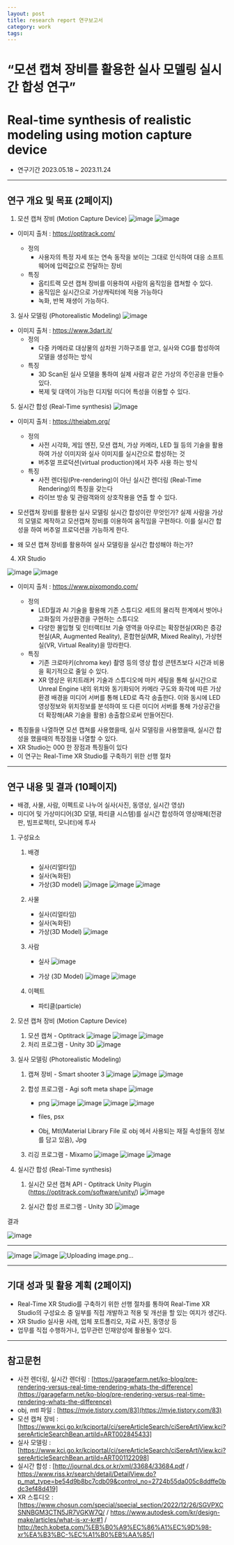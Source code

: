 ```yaml
---
layout: post
title: research report 연구보고서
category: work
tags:
---
```


# “모션 캡쳐 장비를 활용한 실사 모델링 실시간 합성 연구”
# Real-time synthesis of realistic modeling using motion capture device

* 연구기간 2023.05.18 ~ 2023.11.24

---

## 연구 개요 및 목표 (2페이지) 



1. 모션 캡쳐 장비 (Motion Capture Device)
![image](https://github.com/gunug/gunug.github.io/assets/52345276/603ddced-ce40-4ec6-9cce-019f55d67785)
![image](https://github.com/gunug/gunug.github.io/assets/52345276/c9054dee-2750-4d9d-aa7b-bc898003643f)
* 이미지 출처 : https://optitrack.com/

    * 정의
        * 사용자의 특정 자세 또는 연속 동작을 보이는 그대로 인식하여 대응 소프트웨어에 입력값으로 전달하는 장비
    * 특징
        * 옵티트랙 모션 캡쳐 장비를 이용하여 사람의 움직임을 캡쳐할 수 있다.
        * 움직임은 실시간으로 가상캐릭터에 적용 가능하다
        * 녹화, 반복 재생이 가능하다.

3. 실사 모델링 (Photorealistic Modeling)
![image](https://github.com/gunug/gunug.github.io/assets/52345276/a39c5fd1-c5bf-4ba5-aa2b-5b91d4d04fba)
* 이미지 출처 : https://www.3dart.it/
    * 정의
        * 다중 카메라로 대상물의 삼차원 기하구조를 얻고, 실사와 CG를 합성하여 모델을 생성하는 방식
    * 특징
        * 3D Scan된 실사 모델을 통하여 실제 사람과 같은 가상의 주인공을 만들수 있다.
        * 복제 및 대역이 가능한 디지털 미디어 특성을 이용할 수 있다.

5. 실시간 합성 (Real-Time synthesis)
![image](https://github.com/gunug/gunug.github.io/assets/52345276/c28ea064-22d5-48b9-a1b7-af9b74348283)
* 이미지 출처 : https://theiabm.org/

    * 정의
        * 사전 시각화, 게임 엔진, 모션 캡처, 가상 카메라, LED 월 등의 기술을 활용하여 가상 이미지와 실사 이미지를 실시간으로 합성하는 것
        * 버추얼 프로덕션(virtual production)에서 자주 사용 하는 방식
    * 특징
        * 사전 렌더링(Pre-rendering)이 아닌 실시간 렌더링 (Real-Time Rendering)의 특징을 갖는다
        * 라이브 방송 및 관람객와의 상호작용을 연출 할 수 있다.

- 모션캡쳐 장비를 활용한 실사 모델링 실시간 합성이란 무엇인가?
실제 사람을 가상의 모델로 제작하고 모션캡쳐 장비를 이용하여 움직임을 구현하다. 이를 실시간 합성을 하여 버추얼 프로덕션을 가능하게 한다.

- 왜 모션 캡쳐 장비를 활용하여 실사 모델링을 실시간 합성해야 하는가?

4. XR Studio

![image](https://github.com/gunug/gunug.github.io/assets/52345276/6c268e24-aa66-42e8-b0ba-94a0bdf340a9)
![image](https://github.com/gunug/gunug.github.io/assets/52345276/5a37420d-bfe1-458f-a2d3-1dbe3aebf11a)
* 이미지 출처 : https://www.pixomondo.com/

    * 정의
        * LED월과 AI 기술을 활용해 기존 스튜디오 세트의 물리적 한계에서 벗어나 고화질의 가상환경을 구현하는 스튜디오
        * 다양한 몰입형 및 인터랙티브 기술 영역을 아우르는 확장현실(XR)은 증강현실(AR, Augmented Reality), 혼합현실(MR, Mixed Reality), 가상현실(VR, Virtual Reality)을 망라한다.
    * 특징
        * 기존 크로마키(chroma key) 촬영 등의 영상 합성 콘텐츠보다 시간과 비용을 획기적으로 줄일 수 있다.
        * XR 영상은 위치트래커 기술과 스튜디오에 마커 세팅을 통해 실시간으로 Unreal Engine 내의 위치와 동기화되어 카메라 구도와 화각에 따른 가상환경 배경을 미디어 서버를 통해 LED로 즉각 송출한다. 이와 동시에 LED 영상정보와 위치정보를 분석하여 또 다른 미디어 서버를 통해 가상공간을 더 확장해(AR 기술을 활용) 송출함으로써 만들어진다.
- 특징들을 나열하면 모션 캡쳐를 사용했을때, 실사 모델링을 사용했을때, 실시간 합성을 했을때의 특장점을 나열할 수 있다.
- XR Studio는 000 한 장점과 특징들이 있다
- 이 연구는 Real-Time XR Studio를 구축하기 위한 선행 절차

---

## 연구 내용 및 결과 (10페이지)
* 배경, 사물, 사람, 이펙트로 나누어 실사(사진, 동영상, 실시간 영상) 
* 미디어 및 가상미디어(3D 모델, 파티클 시스템)를 실시간 합성하여 영상매체(전광판, 빔프로젝터, 모니터)에 투사

1. 구성요소
    1. 배경
        * 실사(리얼타임)
        * 실사(녹화된)
        * 가상(3D model)
       ![image](https://github.com/gunug/gunug.github.io/assets/52345276/587f8ea0-8970-4ba3-a2c1-48dd3922ce8c)
      ![image](https://github.com/gunug/gunug.github.io/assets/52345276/1fc90d38-905f-4982-8232-b0fb12c88266)
      ![image](https://github.com/gunug/gunug.github.io/assets/52345276/4ad7dc67-abd9-4e1e-b524-3ec3c9b17aca)
    2. 사물
        * 실사(리얼타임)
        * 실사(녹화된)
        * 가상(3D Model)
   ![image](https://github.com/gunug/gunug.github.io/assets/52345276/26a215ca-813a-4874-874d-601fd2671bef)

    3. 사람
        * 실사
       ![image](https://github.com/gunug/gunug.github.io/assets/52345276/67ea7ac6-c8cd-48c8-a2cf-99969b89dffd)

        * 가상 (3D Model)
       ![image](https://github.com/gunug/gunug.github.io/assets/52345276/42fed163-6b34-44a0-a1f0-ac73127d7731)
       ![image](https://github.com/gunug/gunug.github.io/assets/52345276/de5cee44-4fc1-4815-94e5-4e52695421b6)

    4. 이펙트
        * 파티클(particle)
      

1. 모션 캡쳐 장비 (Motion Capture Device)
    1. 모션 캡쳐 - Optitrack
![image](https://github.com/gunug/gunug.github.io/assets/52345276/399624db-6265-432f-b130-83151d99a093)
![image](https://github.com/gunug/gunug.github.io/assets/52345276/3bc8d078-9b89-4c0e-8c34-f85b2c1bf230)
![image](https://github.com/gunug/gunug.github.io/assets/52345276/97886aac-85a9-44e0-8beb-092ee9dad81c)
    3. 처리 프로그램 - Unity 3D
![image](https://github.com/gunug/gunug.github.io/assets/52345276/a8d69e4d-5ddd-4a2a-913e-b8df97647dea)

2. 실사 모델링 (Photorealistic Modeling)
    1. 캡쳐 장비 - Smart shooter 3
![image](https://github.com/gunug/gunug.github.io/assets/52345276/a63871cd-18a2-4408-b6a8-074d1f09ad84)
![image](https://github.com/gunug/gunug.github.io/assets/52345276/e6ba44a5-8b5b-40b7-a0ce-33c3d743f899)
![image](https://github.com/gunug/gunug.github.io/assets/52345276/d25413a0-08ad-4154-a0bd-9a5d6a4147f3)

    3. 합성 프로그램 - Agi soft meta shape
   ![image](https://github.com/gunug/gunug.github.io/assets/52345276/ad86db5c-a76e-49ac-894e-f987a140f46c)
         * png
 ![image](https://github.com/gunug/gunug.github.io/assets/52345276/32264bfc-8893-40d6-be55-1a60c2319596)
![image](https://github.com/gunug/gunug.github.io/assets/52345276/3fbf65af-51f8-4adf-87aa-469fc03f5690)
![image](https://github.com/gunug/gunug.github.io/assets/52345276/292bed0f-e5e9-4d1e-a492-10801d7824b4)
![image](https://github.com/gunug/gunug.github.io/assets/52345276/6e26b3b7-772f-4551-a460-78ee5fea6df7)

        * files, psx
        * Obj, Mtl(Material Library File 로 obj 에서 사용되는 재질 속성들의 정보를 담고 있음), Jpg
    5. 리깅 프로그램 - Mixamo
![image](https://github.com/gunug/gunug.github.io/assets/52345276/6b716819-9bb2-422d-99ac-d2836dde2a39)
![image](https://github.com/gunug/gunug.github.io/assets/52345276/eaadd3a5-0b1b-4bb3-bc60-330b39231d09)
![image](https://github.com/gunug/gunug.github.io/assets/52345276/034094dd-0e15-4495-b02d-86ba3b30c7b3)

3. 실시간 합성 (Real-Time synthesis)
    

   1. 실시간 모션 캡쳐 API - Optitrack Unity Plugin (https://optitrack.com/software/unity/)
![image](https://github.com/gunug/gunug.github.io/assets/52345276/d91dee72-7c9d-4c82-8f92-c57bd519288c)

   3. 실시간 합성 프로그램 - Unity 3D
![image](https://github.com/gunug/gunug.github.io/assets/52345276/b3aa338a-e2ee-408e-b273-bd0a48ada88b)


결과

![image](https://github.com/gunug/gunug.github.io/assets/52345276/6a2e3cf7-82d3-432a-91f5-5bb3d2d9a4ab)


---
![image](https://github.com/gunug/gunug.github.io/assets/52345276/b5aa1e00-cc82-4c04-974d-95d06b300230)
![image](https://github.com/gunug/gunug.github.io/assets/52345276/9807b558-987e-4a86-98d5-311d0f975abd)
![Uploading image.png…]()


---

## 기대 성과 및 활용 계획 (2페이지)

* Real-Time XR Studio를 구축하기 위한 선행 절차를 통하여 Real-Time XR Studio의 구성요소 중 일부를 직접 개발하고 적용 및 개선을 할 있는 여지가 생긴다.
* XR Studio 실사용 사례, 업체 포트폴리오, 자료 사진, 동영상 등
* 업무를 직접 수행하거나, 업무관련 인재양성에 활용될수 있다.


---

## 참고문헌
* 사전 렌더링, 실시간 렌더링 : [https://garagefarm.net/ko-blog/pre-rendering-versus-real-time-rendering-whats-the-difference](https://garagefarm.net/ko-blog/pre-rendering-versus-real-time-rendering-whats-the-difference)
* obj, mtl 파일 : [https://mvje.tistory.com/83](https://mvje.tistory.com/83)
* 모션 캡쳐 장비 : [https://www.kci.go.kr/kciportal/ci/sereArticleSearch/ciSereArtiView.kci?sereArticleSearchBean.artiId=ART002845433]
* 실사 모델링 : [https://www.kci.go.kr/kciportal/ci/sereArticleSearch/ciSereArtiView.kci?sereArticleSearchBean.artiId=ART001122098]
* 실시간 합성 : [http://journal.dcs.or.kr/xml/33684/33684.pdf / https://www.riss.kr/search/detail/DetailView.do?p_mat_type=be54d9b8bc7cdb09&control_no=2724b55da005c8ddffe0bdc3ef48d419]
* XR 스튜디오 : [https://www.chosun.com/special/special_section/2022/12/26/SGVPXCSNNBGM3CTN5JR7VGKW7Q/ / https://www.autodesk.com/kr/design-make/articles/what-is-xr-kr#1 / http://tech.kobeta.com/%EB%B0%A9%EC%86%A1%EC%9D%98-xr%EA%B3%BC-%EC%A1%B0%EB%AA%85/]
